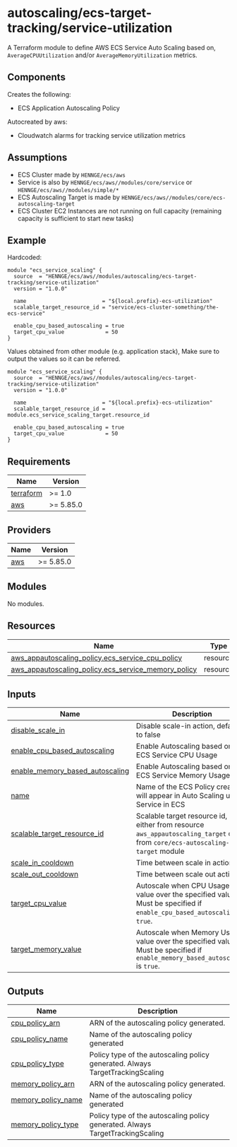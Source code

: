 # autoscaling/ecs-target-tracking/service-utilization

A Terraform module to define AWS ECS Service Auto Scaling based on, `AverageCPUUtilization` and/or `AverageMemoryUtilization` metrics.

## Components

Creates the following:
- ECS Application Autoscaling Policy

Autocreated by aws:
- Cloudwatch alarms for tracking service utilization metrics

## Assumptions

- ECS Cluster made by `HENNGE/ecs/aws`
- Service is also by `HENNGE/ecs/aws//modules/core/service` or `HENNGE/ecs/aws//modules/simple/*`
- ECS Autoscaling Target is made by `HENNGE/ecs/aws//modules/core/ecs-autoscaling-target`
- ECS Cluster EC2 Instances are not running on full capacity (remaining capacity is sufficient to start new tasks)


## Example

Hardcoded:
```hcl
module "ecs_service_scaling" {
  source  = "HENNGE/ecs/aws//modules/autoscaling/ecs-target-tracking/service-utilization"
  version = "1.0.0"

  name                        = "${local.prefix}-ecs-utilization"
  scalable_target_resource_id = "service/ecs-cluster-something/the-ecs-service"

  enable_cpu_based_autoscaling = true
  target_cpu_value             = 50
}
```


Values obtained from other module (e.g. application stack),
Make sure to output the values so it can be referred.
```hcl
module "ecs_service_scaling" {
  source  = "HENNGE/ecs/aws//modules/autoscaling/ecs-target-tracking/service-utilization"
  version = "1.0.0"

  name                        = "${local.prefix}-ecs-utilization"
  scalable_target_resource_id = module.ecs_service_scaling_target.resource_id

  enable_cpu_based_autoscaling = true
  target_cpu_value             = 50
}
```

<!-- BEGINNING OF PRE-COMMIT-TERRAFORM DOCS HOOK -->
## Requirements

| Name | Version |
|------|---------|
| <a name="requirement_terraform"></a> [terraform](#requirement\_terraform) | >= 1.0 |
| <a name="requirement_aws"></a> [aws](#requirement\_aws) | >= 5.85.0 |

## Providers

| Name | Version |
|------|---------|
| <a name="provider_aws"></a> [aws](#provider\_aws) | >= 5.85.0 |

## Modules

No modules.

## Resources

| Name | Type |
|------|------|
| [aws_appautoscaling_policy.ecs_service_cpu_policy](https://registry.terraform.io/providers/hashicorp/aws/latest/docs/resources/appautoscaling_policy) | resource |
| [aws_appautoscaling_policy.ecs_service_memory_policy](https://registry.terraform.io/providers/hashicorp/aws/latest/docs/resources/appautoscaling_policy) | resource |

## Inputs

| Name | Description | Type | Default | Required |
|------|-------------|------|---------|:--------:|
| <a name="input_disable_scale_in"></a> [disable\_scale\_in](#input\_disable\_scale\_in) | Disable scale-in action, defaults to false | `bool` | `false` | no |
| <a name="input_enable_cpu_based_autoscaling"></a> [enable\_cpu\_based\_autoscaling](#input\_enable\_cpu\_based\_autoscaling) | Enable Autoscaling based on ECS Service CPU Usage | `bool` | `false` | no |
| <a name="input_enable_memory_based_autoscaling"></a> [enable\_memory\_based\_autoscaling](#input\_enable\_memory\_based\_autoscaling) | Enable Autoscaling based on ECS Service Memory Usage | `bool` | `false` | no |
| <a name="input_name"></a> [name](#input\_name) | Name of the ECS Policy created, will appear in Auto Scaling under Service in ECS | `string` | n/a | yes |
| <a name="input_scalable_target_resource_id"></a> [scalable\_target\_resource\_id](#input\_scalable\_target\_resource\_id) | Scalable target resource id, either from resource `aws_appautoscaling_target` or from `core/ecs-autoscaling-target` module | `string` | n/a | yes |
| <a name="input_scale_in_cooldown"></a> [scale\_in\_cooldown](#input\_scale\_in\_cooldown) | Time between scale in action | `number` | `300` | no |
| <a name="input_scale_out_cooldown"></a> [scale\_out\_cooldown](#input\_scale\_out\_cooldown) | Time between scale out action | `number` | `300` | no |
| <a name="input_target_cpu_value"></a> [target\_cpu\_value](#input\_target\_cpu\_value) | Autoscale when CPU Usage value over the specified value. Must be specified if `enable_cpu_based_autoscaling` is `true`. | `number` | `null` | no |
| <a name="input_target_memory_value"></a> [target\_memory\_value](#input\_target\_memory\_value) | Autoscale when Memory Usage value over the specified value. Must be specified if `enable_memory_based_autoscaling` is `true`. | `number` | `null` | no |

## Outputs

| Name | Description |
|------|-------------|
| <a name="output_cpu_policy_arn"></a> [cpu\_policy\_arn](#output\_cpu\_policy\_arn) | ARN of the autoscaling policy generated. |
| <a name="output_cpu_policy_name"></a> [cpu\_policy\_name](#output\_cpu\_policy\_name) | Name of the autoscaling policy generated |
| <a name="output_cpu_policy_type"></a> [cpu\_policy\_type](#output\_cpu\_policy\_type) | Policy type of the autoscaling policy generated. Always TargetTrackingScaling |
| <a name="output_memory_policy_arn"></a> [memory\_policy\_arn](#output\_memory\_policy\_arn) | ARN of the autoscaling policy generated. |
| <a name="output_memory_policy_name"></a> [memory\_policy\_name](#output\_memory\_policy\_name) | Name of the autoscaling policy generated |
| <a name="output_memory_policy_type"></a> [memory\_policy\_type](#output\_memory\_policy\_type) | Policy type of the autoscaling policy generated. Always TargetTrackingScaling |
<!-- END OF PRE-COMMIT-TERRAFORM DOCS HOOK -->
